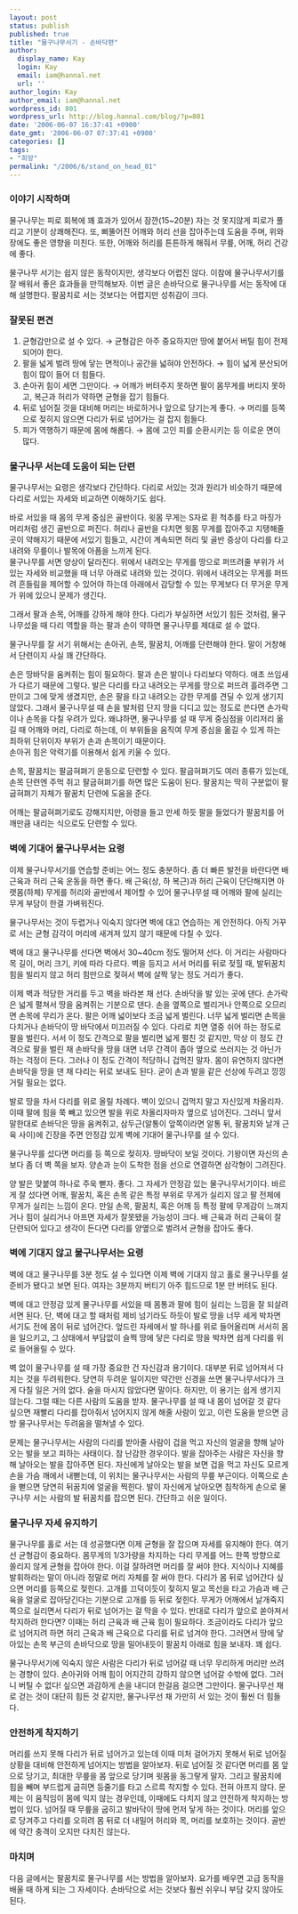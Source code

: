 ```yaml
---
layout: post
status: publish
published: true
title: "물구나무서기 - 손바닥편"
author:
  display_name: Kay
  login: Kay
  email: iam@hannal.net
  url: ''
author_login: Kay
author_email: iam@hannal.net
wordpress_id: 801
wordpress_url: http://blog.hannal.com/blog/?p=801
date: '2006-06-07 16:37:41 +0900'
date_gmt: '2006-06-07 07:37:41 +0900'
categories: []
tags:
- "희망"
permalink: "/2006/6/stand_on_head_01"
---
```

<h3>이야기 시작하며</h3>
<p>물구나무는 피로 회복에 꽤 효과가 있어서 잠깐(15~20분) 자는 것 못지않게 피로가 풀리고 기분이 상쾌해진다. 또, 삐뚤어진 어깨와 허리 선을 잡아주는데 도움을 주며, 위와 장에도 좋은 영향을 미친다. 또한, 어깨와 허리를 튼튼하게 해줘서 무릎, 어깨, 허리 건강에 좋다.</p>
<p>물구나무 서기는 쉽지 않은 동작이지만, 생각보다 어렵진 않다. 이참에 물구나무서기를 잘 배워서 좋은 효과들을 만끽해보자. 이번 글은 손바닥으로 물구나무를 서는 동작에 대해 설명한다. 팔꿈치로 서는 것보다는 어렵지만 성취감이 크다.</p>
<h3>잘못된 편견</h3>
<ol>
<li>균형감만으로 설 수 있다. → 균형감은 아주 중요하지만 땅에 붙어서 버틸 힘이 전제되어야 한다.</li>
<li>팔을 넓게 벌려 땅에 닿는 면적이나 공간을 넓혀야 안전하다. → 힘이 넓게 분산되어 힘이 많이 들어 더 힘들다.</li>
<li>손아귀 힘이 세면 그만이다. → 어깨가 버텨주지 못하면 팔이 몸무게를 버티지 못하고, 복근과 허리가 약하면 균형을 잡기 힘들다.</li>
<li>뒤로 넘어질 것을 대비해 머리는 바로하거나 앞으로 당기는게 좋다. → 머리를 등쪽으로 젖히지 않으면 다리가 뒤로 넘어가는 걸 잡지 힘들다.</li>
<li>피가 역행하기 때문에 몸에 해롭다. → 몸에 고인 피를 순환시키는 등 이로운 면이 많다.</li>
</ol>
<h3>물구나무 서는데 도움이 되는 단련</h3>
<p>물구나무서는 요령은 생각보다 간단하다. 다리로 서있는 것과 원리가 비슷하기 때문에 다리로 서있는 자세와 비교하면 이해하기도 쉽다.</p>
<p>바로 서있을 때 몸의 무게 중심은 골반이다. 윗몸 무게는 S자로 휜 척추를 타고 마징가 머리처럼 생긴 골반으로 퍼진다. 허리나 골반을 다치면 윗몸 무게를 잡아주고 지탱해줄 곳이 약해지기 때문에 서있기 힘들고, 시간이 계속되면 허리 및 골반 증상이 다리를 타고 내려와 무릎이나 발목에 아픔을 느끼게 된다.<br />
물구나무를 서면 양상이 달라진다. 위에서 내려오는 무게를 땅으로 퍼뜨려줄 부위가 서있는 자세와 비교했을 때 너무 아래로 내려와 있는 것이다. 위에서 내려오는 무게를 퍼뜨려 흔들림을 제어할 수 있어야 하는데 아래에서 감당할 수 있는 무게보다 더 무거운 무게가 위에 있으니 문제가 생긴다.</p>
<p>그래서 팔과 손목, 어깨를 강하게 해야 한다. 다리가 부실하면 서있기 힘든 것처럼, 물구나무섰을 때 다리 역할을 하는 팔과 손이 약하면 물구나무를 제대로 설 수 없다.</p>
<p>물구나무를 잘 서기 위해서는 손아귀, 손목, 팔꿈치, 어깨를 단련해야 한다. 말이 거창해서 단련이지 사실 꽤 간단하다.</p>
<p>손은 땅바닥을 움켜쥐는 힘이 필요하다. 팔과 손은 발이나 다리보다 약하다. 애초 쓰임새가 다르기 때문에 그렇다. 발은 다리를 타고 내려오는 무게를 땅으로 퍼뜨려 흘려주면 그만이고 그에 맞게 생겼지만, 손은 팔을 타고 내려오는 강한 무게를 견딜 수 있게 생기지 않았다. 그래서 물구나무설 때 손을 발처럼 단지 땅을 디디고 있는 정도로 쓴다면 손가락이나 손목을 다칠 우려가 있다. 왜냐하면, 물구나무를 설 때 무게 중심점을 이리저리 옮길 때 어깨와 머리, 다리로 하는데, 이 부위들을 움직여 무게 중심을 옮길 수 있게 하는 최하위 단위이자 부위가 손과 손목이기 때문이다.<br />
손아귀 힘은 악력기를 이용해서 쉽게 키울 수 있다.</p>
<p>손목, 팔꿈치는 팔굽혀펴기 운동으로 단련할 수 있다. 팔굽혀펴기도 여러 종류가 있는데, 손목 단련엔 주먹 쥐고 팔굽혀펴기를 하면 많은 도움이 된다. 팔꿈치는 딱히 구분없이 팔굽혀펴기 자체가 팔꿈치 단련에 도움을 준다.</p>
<p>어깨는 팔굽혀펴기로도 강해지지만, 아령을 들고 만세 하듯 팔을 들었다가 팔꿈치를 어깨만큼 내리는 식으로도 단련할 수 있다.</p>
<h3>벽에 기대어 물구나무서는 요령</h3>
<p>이제 물구나무서기를 연습할 준비는 어느 정도 충분하다. 좀 더 빠른 발전을 바란다면 배 근육과 허리 근육 운동을 하면 좋다. 배 근육(상, 하 복근)과 허리 근육이 단단해지면 아랫몸(하체) 무게를 허리와 골반에서 제어할 수 있어 물구나무설 때 어깨와 팔에 실리는 무게 부담이 한결 가벼워진다.</p>
<p>물구나무서는 것이 두렵거나 익숙지 않다면 벽에 대고 연습하는 게 안전하다. 아직 거꾸로 서는 균형 감각이 머리에 새겨져 있지 않기 때문에 다칠 수 있다.</p>
<p>벽에 대고 물구나무를 선다면 벽에서 30~40cm 정도 떨어져 선다. 이 거리는 사람마다 목 길이, 머리 크기, 키에 따라 다르다. 벽을 등지고 서서 머리를 뒤로 젖힐 때, 발뒤꿈치 힘을 빌리지 않고 허리 힘만으로 젖혀서 벽에 살짝 닿는 정도 거리가 좋다.</p>
<p>이제 벽과 적당한 거리를 두고 벽을 바라본 채 선다. 손바닥을 발 있는 곳에 댄다. 손가락은 넓게 펼쳐서 땅을 움켜쥐는 기분으로 댄다. 손을 옆쪽으로 벌리거나 안쪽으로 오므리면 손목에 무리가 온다. 팔은 어깨 넓이보다 조금 넓게 벌린다. 너무 넓게 벌리면 손목을 다치거나 손바닥이 땅 바닥에서 미끄러질 수 있다. 다리로 치면 열중 쉬어 하는 정도로 팔을 벌린다. 서서 이 정도 간격으로 팔을 벌리면 넓게 펼친 것 같지만, 막상 이 정도 간격으로 팔을 벌린 채 손바닥을 땅을 대면 너무 간격이 좁아 옆으로 쓰러지는 것 아닌가 하는 걱정이 든다. 그러나 이 정도 간격이 적당하니 겁먹진 말자. 몸이 유연하지 않다면 손바닥을 땅을 댄 채 다리는 뒤로 보내도 된다. 굳이 손과 발을 같은 선상에 두려고 낑낑거릴 필요는 없다.</p>
<p>발로 땅을 차서 다리를 위로 올릴 차례다. 벽이 있으니 겁먹지 말고 자신있게 차올리자. 이때 팔에 힘을 쭉 빼고 있으면 발을 위로 차올리자마자 옆으로 넘어진다. 그러니 앞서 말한대로 손바닥은 땅을 움켜쥐고, 삼두근(알통이 앞쪽이라면 알통 뒤, 팔꿈치와 날개 근육 사이)에 긴장을 주면 안정감 있게 벽에 기대어 물구나무를 설 수 있다.</p>
<p>물구나무를 섰다면 머리를 등 쪽으로 젖히자. 땅바닥이 보일 것이다. 기왕이면 자신의 손보다 좀 더 벽 쪽을 보자. 양손과 눈이 도착한 점을 선으로 연결하면 삼각형이 그려진다.</p>
<p>양 발은 맞붙여 하나로 주욱 뻗자. 좋다. 그 자세가 안정감 있는 물구나무서기이다. 바르게 잘 섰다면 어깨, 팔꿈치, 혹은 손목 같은 특정 부위로 무게가 실리지 않고 팔 전체에 무게가 실리는 느낌이 온다. 만일 손목, 팔꿈치, 혹은 어깨 등 특정 팔에 무게감이 느껴지거나 힘이 실리거나 아프면 자세가 잘못됐을 가능성이 크다. 배 근육과 허리 근육이 잘 단련되어 있다고 생각이 든다면 다리를 양옆으로 벌려서 균형을 잡아도 좋다.</p>
<h3>벽에 기대지 않고 물구나무서는 요령</h3>
<p>벽에 대고 물구나무를 3분 정도 설 수 있다면 이제 벽에 기대지 않고 홀로 물구나무를 설 준비가 됐다고 보면 된다. 여자는 3분까지 버티기 아주 힘드므로 1분 만 버텨도 된다.</p>
<p>벽에 대고 안정감 있게 물구나무를 서있을 때 몸통과 팔에 힘이 실리는 느낌을 잘 되살려 서면 된다. 단, 벽에 대고 할 때처럼 제비 넘기라도 하듯이 발로 땅을 너무 세게 박차면 서기도 전에 몸이 뒤로 넘어간다. 엎드린 자세에서 발 하나를 위로 들어올리며 서서히 몸을 일으키고, 그 상태에서 부담없이 슬쩍 땅에 닿은 다리로 땅을 박차면 쉽게 다리를 위로 들어올릴 수 있다.</p>
<p>벽 없이 물구나무를 설 때 가장 중요한 건 자신감과 용기이다. 대부분 뒤로 넘어져서 다치는 것을 두려워한다. 당연히 두려운 일이지만 약간만 신경을 쓰면 물구나무서다가 크게 다칠 일은 거의 없다. 술을 마시지 않았다면 말이다. 하지만, 이 용기는 쉽게 생기지 않는다. 그럴 때는 다른 사람의 도움을 받자. 물구나무를 설 때 내 몸이 넘어갈 것 같다 싶으면 재빨리 다리를 잡아줘서 넘어지지 않게 해줄 사람이 있고, 이런 도움을 받으면 금방 물구나무서는 두려움을 떨쳐낼 수 있다.</p>
<p>문제는 물구나무서는 사람의 다리를 받아줄 사람이 겁을 먹고 자신의 얼굴을 향해 날아오는 발을 보고 피하는 사태이다. 참 난감한 경우이다. 발을 잡아주는 사람은 자신을 향해 날아오는 발을 잡아주면 된다. 자신에게 날아오는 발을 보면 겁을 먹고 자신도 모르게 손을 가슴 깨에서 내뻗는데, 이 위치는 물구나무서는 사람의 무릎 부근이다. 이쪽으로 손을 뻗으면 당연히 뒤꿈치에 얼굴을 찍힌다. 발이 자신에게 날아오면 침착하게 손으로 물구나무 서는 사람의 발 뒤꿈치를 잡으면 된다. 간단하고 쉬운 일이다.</p>
<h3>물구나무 자세 유지하기</h3>
<p>물구나무를 홀로 서는 데 성공했다면 이제 균형을 잘 잡으며 자세를 유지해야 한다. 여기선 균형감이 중요하다. 몸무게의 1/3가량을 차지하는 다리 무게를 어느 한쪽 방향으로 쏠리지 않게 균형을 잡아야 한다. 이걸 잘하려면 머리를 잘 써야 한다. 지식이나 지혜를 발휘하라는 말이 아니라 정말로 머리 자체를 잘 써야 한다. 다리가 몸 뒤로 넘어간다 싶으면 머리를 등쪽으로 젖힌다. 고개를 끄덕이듯이 젖히지 말고 목선을 타고 가슴과 배 근육을 얼굴로 잡아당긴다는 기분으로 고개를 등 뒤로 젖힌다. 무게가 어깨에서 날개죽지 쪽으로 실리면서 다리가 뒤로 넘어가는 걸 막을 수 있다. 반대로 다리가 앞으로 쏟아져서 착지하려 한다면? 이때는 허리 근육과 배 근육 힘이 필요하다. 조금이라도 다리가 앞으로 넘어지려 하면 허리 근육과 배 근육으로 다리를 뒤로 넘겨야 한다. 그러면서 땅에 닿아있는 손목 부근의 손바닥으로 땅을 밀어내듯이 팔꿈치 아래로 힘을 보내자. 꽤 쉽다.</p>
<p>물구나무서기에 익숙지 않은 사람은 다리가 뒤로 넘어갈 때 너무 무리하게 머리만 쓰려는 경향이 있다. 손아귀와 어깨 힘이 어지간히 강하지 않으면 넘어갈 수밖에 없다. 그러니 버틸 수 없다! 싶으면 과감하게 손을 내디뎌 한걸음 걸으면 그만이다. 물구나무선 채로 걷는 것이 대단히 힘든 것 같지만, 물구나무선 채 가만히 서 있는 것이 훨씬 더 힘들다.</p>
<h3>안전하게 착지하기</h3>
<p>머리를 쓰지 못해 다리가 뒤로 넘어가고 있는데 이때 미처 걸어가지 못해서 뒤로 넘어질 상황을 대비해 안전하게 넘어지는 방법을 알아보자. 뒤로 넘어질 것 같다면 머리를 몸 앞으로 당기고, 최대한 무릎을 몸 앞으로 당기며 윗몸을 동그랗게 말자. 그리고 팔꿈치에 힘을 빼며 부드럽게 굽히면 등줄기를 타고 스르륵 착지할 수 있다. 전혀 아프지 않다. 문제는 이 움직임이 몸에 익지 않는 경우인데, 이때에도 다치지 않고 안전하게 착지하는 방법이 있다. 넘어질 때 무릎을 굽히고 발바닥이 땅에 먼저 닿게 하는 것이다. 머리를 앞으로 당겨주고 다리를 오히려 몸 뒤로 더 내밀어 허리와 목, 머리를 보호하는 것이다. 골반에 약간 충격이 오지만 다치진 않는다.</p>
<h3>마치며</h3>
<p>다음 글에서는 팔꿈치로 물구나무를 서는 방법을 알아보자. 요가를 배우면 고급 동작을 배울 때 하게 되는 그 자세이다. 손바닥으로 서는 것보다 훨씬 쉬우니 부담 갖지 않아도 된다.</p>
